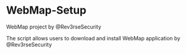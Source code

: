 # WebMap-Setup
WebMap project by @Rev3rseSecurity

The script allows users to download and install WebMap application by @Rev3rseSecurity
